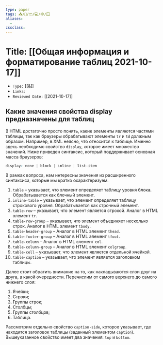 ```yaml
---
type: paper
tags: 📥️/📜️/🩳/💻/🕸/🪟
aliases:
  - 
cssclass: 
---
```




# Title: **[[Общая информация и форматирование таблиц 2021-10-17]]**
- `Type:` [[&]]
- `Links:`
- `Reviewed Date:` [[2021-10-17]]

## Какие значения свойства display предназначены для таблиц

В HTML достаточно просто понять, какие элементы являются частями таблицы, так как браузеры обрабатывают элементы `tr` и `td` должным образом. Например, в XML неясно, что относится к таблице. Именно здесь необходимо свойство `display`, которое имеет множество значений. Ниже приведен синтаксис, который поддерживает основная масса браузеров:

```css
display: none | block | inline | list-item
```

В рамках вопроса, нам интересны значения из расширенного синтаксиса, которые мы кратко охарактеризуем:

1.  `table` – указывает, что элемент определяет таблицу уровня блока. Обрабатывается как блочный элемент.
2.  `inline-table` – указывает, что элемент определяет таблицу строкового уровня. Обрабатывается как строчный элемент.
3.  `table-row` – указывает, что элемент является строкой. Аналог в HTML элемент `tr`.
4.  `table-row-group` – указывает, что элемент объединяет несколько строк. Аналог в HTML элемент `tbody`.
5.  `table-header-group` – Аналог в HTML элемент `thead`.
6.  `table-footer-group` – Аналог в HTML элемент `tfoot`.
7.  `table-column` – Аналог в HTML элемент `col`.
8.  `table-column-group` – Аналог в HTML элемент `colgroup`.
9.  `table-cell` – указывает, что элемент является отдельной ячейкой.
10.  `table-caption` – указывает, что элемент является заголовком таблицы.

Далее стоит обратить внимание на то, как накладываются слои друг на друга, в какой очередности. Перечислим от самого верхнего до самого нижнего слоя:

1.  Ячейки;
2.  Строки;
3.  Группы строк;
4.  Столбцы;
5.  Группы столбцов;
6.  Таблица.

Рассмотрим отдельно свойство `caption-side`, которое указывает, где находится заголовок таблицы (заданный элементом `caption`). Вышеуказанное свойство имеет два значения: `top` и `bottom`.